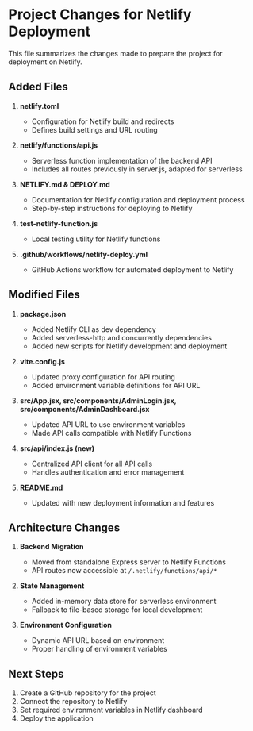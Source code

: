 # Project Changes for Netlify Deployment

This file summarizes the changes made to prepare the project for deployment on Netlify.

## Added Files

1. **netlify.toml**
   - Configuration for Netlify build and redirects
   - Defines build settings and URL routing

2. **netlify/functions/api.js**
   - Serverless function implementation of the backend API
   - Includes all routes previously in server.js, adapted for serverless

3. **NETLIFY.md & DEPLOY.md**
   - Documentation for Netlify configuration and deployment process
   - Step-by-step instructions for deploying to Netlify

4. **test-netlify-function.js**
   - Local testing utility for Netlify functions

5. **.github/workflows/netlify-deploy.yml**
   - GitHub Actions workflow for automated deployment to Netlify

## Modified Files

1. **package.json**
   - Added Netlify CLI as dev dependency
   - Added serverless-http and concurrently dependencies
   - Added new scripts for Netlify development and deployment

2. **vite.config.js**
   - Updated proxy configuration for API routing
   - Added environment variable definitions for API URL

3. **src/App.jsx, src/components/AdminLogin.jsx, src/components/AdminDashboard.jsx**
   - Updated API URL to use environment variables
   - Made API calls compatible with Netlify Functions

4. **src/api/index.js (new)**
   - Centralized API client for all API calls
   - Handles authentication and error management

5. **README.md**
   - Updated with new deployment information and features

## Architecture Changes

1. **Backend Migration**
   - Moved from standalone Express server to Netlify Functions
   - API routes now accessible at `/.netlify/functions/api/*`

2. **State Management**
   - Added in-memory data store for serverless environment
   - Fallback to file-based storage for local development

3. **Environment Configuration**
   - Dynamic API URL based on environment
   - Proper handling of environment variables

## Next Steps

1. Create a GitHub repository for the project
2. Connect the repository to Netlify
3. Set required environment variables in Netlify dashboard
4. Deploy the application